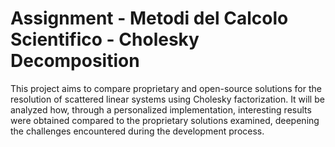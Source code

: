 # Assignment - Metodi del Calcolo Scientifico - Cholesky Decomposition

This project aims to compare proprietary and open-source solutions for the resolution of scattered linear systems using Cholesky factorization.
It will be analyzed how, through a personalized implementation, interesting results were obtained compared to the proprietary solutions examined,
deepening the challenges encountered during the development process.
